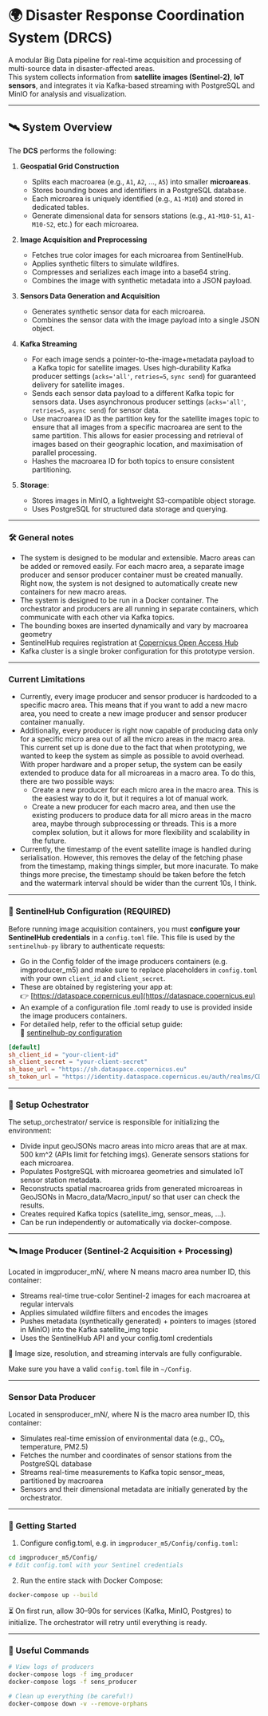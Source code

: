 # 🌍 Disaster Response Coordination System (DRCS)

A modular Big Data pipeline for real-time acquisition and processing of multi-source data in disaster-affected areas.  
This system collects information from **satellite images (Sentinel-2)**, **IoT sensors**, and integrates it via Kafka-based streaming with PostgreSQL and MinIO for analysis and visualization.

---

## 🛰️ System Overview

The **DCS** performs the following:

1. **Geospatial Grid Construction**
   - Splits each macroarea (e.g., `A1`, `A2`, ..., `A5`) into smaller **microareas**.
   - Stores bounding boxes and identifiers in a PostgreSQL database.
   - Each microarea is uniquely identified (e.g., `A1-M10`) and stored in dedicated tables.
   - Generate dimensional data for sensors stations (e.g., `A1-M10-S1`, `A1-M10-S2`, etc.) for each microarea.

2. **Image Acquisition and Preprocessing**
   - Fetches true color images for each microarea from SentinelHub.
   - Applies synthetic filters to simulate wildfires.
   - Compresses and serializes each image into a base64 string.
   - Combines the image with synthetic metadata into a JSON payload.

3. **Sensors Data Generation and Acquisition**
   - Generates synthetic sensor data for each microarea.
   - Combines the sensor data with the image payload into a single JSON object.

4. **Kafka Streaming**
   - For each image sends a pointer-to-the-image+metadata payload to a Kafka topic for satellite images. Uses high-durability Kafka producer settings (`acks='all'`, `retries=5`, `sync send`) for guaranteed delivery for satellite images.
   - Sends each sensor data payload to a different Kafka topic for sensors data. Uses asynchronous producer settings (`acks='all'`, `retries=5`, `async send`) for sensor data.
   - Use macroarea ID as the partition key for the satellite images topic to ensure that all images from a specific macroarea are sent to the same partition. This allows for easier processing and retrieval of images based on their geographic location, and maximisation of parallel processing.
   - Hashes the macroarea ID for both topics to ensure consistent partitioning.

5. **Storage**:
   - Stores images in MinIO, a lightweight S3-compatible object storage.
   - Uses PostgreSQL for structured data storage and querying.

---

### 🛠️ General notes 

- The system is designed to be modular and extensible. Macro areas can be added or removed easily. For each macro area, a separate image producer and sensor producer container must be created manually. Right now, the system is not designed to automatically create new containers for new macro areas.
- The system is designed to be run in a Docker container. The orchestrator and producers are all running in separate containers, which communicate with each other via Kafka topics.
- The bounding boxes are inserted dynamically and vary by macroarea geometry
- SentinelHub requires registration at [Copernicus Open Access Hub](https://dataspace.copernicus.eu)
- Kafka cluster is a single broker configuration for this prototype version. 

---

### Current Limitations

- Currently, every image producer and sensor producer is hardcoded to a specific macro area. This means that if you want to add a new macro area, you need to create a new image producer and sensor producer container manually.
- Additionally, every producer is right now capable of producing data only for a specific micro area out of all the micro areas in the macro area. This current set up is done due to the fact that when prototyping, we wanted to keep the system as simple as possible to avoid overhead. With proper hardware and a proper setup, the system can be easily extended to produce data for all microareas in a macro area. To do this, there are two possible ways:
  - Create a new producer for each micro area in the macro area. This is the easiest way to do it, but it requires a lot of manual work.
   - Create a new producer for each macro area, and then use the existing producers to produce data for all micro areas in the macro area, maybe through subprocessing or threads. This is a more complex solution, but it allows for more flexibility and scalability in the future.
- Currently, the timestamp of the event satellite image is handled during serialisation. However, this removes the delay of the fetching phase from the timestamp, making things simpler, but more inacurate. To make things more precise, the timestamp should be taken before the fetch and the watermark interval should be wider than the current 10s, I think. 

---

### 🔐 SentinelHub Configuration (REQUIRED)

Before running image acquisition containers, you must **configure your SentinelHub credentials** in a `config.toml` file. This file is used by the `sentinelhub-py` library to authenticate requests:

- Go in the Config folder of the image producers containers (e.g. imgproducer_m5) and make sure to replace placeholders in `config.toml` with your own `client_id` and `client_secret`.  
- These are obtained by registering your app at:  
👉 [https://dataspace.copernicus.eu](https://dataspace.copernicus.eu)
- An example of a configuration file .toml ready to use is provided inside the image producers containers.
- For detailed help, refer to the official setup guide:  
🔗 [sentinelhub-py configuration](https://sentinelhub-py.readthedocs.io/en/latest/configure.html)

```toml
[default]
sh_client_id = "your-client-id"
sh_client_secret = "your-client-secret"
sh_base_url = "https://sh.dataspace.copernicus.eu"
sh_token_url = "https://identity.dataspace.copernicus.eu/auth/realms/CDSE/protocol/openid-connect/token"
```

---

### 🧩 Setup Ochestrator

The setup_orchestrator/ service is responsible for initializing the environment:

- Divide input geoJSONs macro areas into micro areas that are at max. 500 km^2 (APIs limit for fetching imgs). Generate sensors stations for each microarea.
- Populates PostgreSQL with microarea geometries and simulated IoT sensor station metadata.
- Reconstructs spatial macroarea grids from generated microareas in GeoJSONs in Macro_data/Macro_input/ so that user can check the results.
- Creates required Kafka topics (satellite_img, sensor_meas, ...).
- Can be run independently or automatically via docker-compose. 

---

### 🛰️ Image Producer (Sentinel-2 Acquisition + Processing)

Located in imgproducer_mN/, where N means macro area number ID, this container:

- Streams real-time true-color Sentinel-2 images for each macroarea at regular intervals
- Applies simulated wildfire filters and encodes the images
- Pushes metadata (synthetically generated) + pointers to images (stored in MinIO) into the Kafka satellite_img topic
- Uses the SentinelHub API and your config.toml credentials

🧠 Image size, resolution, and streaming intervals are fully configurable.

Make sure you have a valid `config.toml` file in `~/Config`.

---

### Sensor Data Producer

Located in sensproducer_mN/, where N is the macro area number ID, this container:

- Simulates real-time emission of environmental data (e.g., CO₂, temperature, PM2.5)
- Fetches the number and coordinates of sensor stations from the PostgreSQL database
- Streams real-time measurements to Kafka topic sensor_meas, partitioned by macroarea
- Sensors and their dimensional metadata are initially generated by the orchestrator.

---

### 🚀 Getting Started

1. Configure config.toml, e.g. in `imgproducer_m5/Config/config.toml`:

```bash
cd imgproducer_m5/Config/
# Edit config.toml with your Sentinel credentials
```

2. Run the entire stack with Docker Compose:

```bash
docker-compose up --build
```

⏳ On first run, allow 30–90s for services (Kafka, MinIO, Postgres) to initialize.
The orchestrator will retry until everything is ready.

--- 

### 🧪 Useful Commands

```bash
# View logs of producers
docker-compose logs -f img_producer
docker-compose logs -f sens_producer

# Clean up everything (be careful!)
docker-compose down -v --remove-orphans
```

